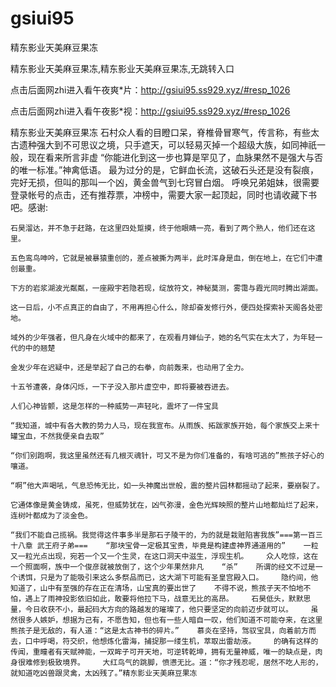# gsiui95
精东影业天美麻豆果冻

精东影业天美麻豆果冻,精东影业天美麻豆果冻,无跳转入口

点击后面网zhi进入看午夜爽*片：http://gsiui95.ss929.xyz/#resp_1026

点击后面网zhi进入看午夜影*视：http://gsiui95.ss929.xyz/#resp_1026

精东影业天美麻豆果冻    石村众人看的目瞪口呆，脊椎骨冒寒气，传言称，有些太古遗种强大到不可思议之境，只手遮天，可以轻易灭掉一个超级大族，如同神祇一般，现在看来所言非虚    “你能进化到这一步也算是罕见了，血脉果然不是强大与否的唯一标准。”神禽低语。    最为过分的是，它鲜血长流，这破石头还是没有裂痕，完好无损，但叫的那叫一个凶，黄金兽气到七窍冒白烟。    呼唤兄弟姐妹，很需要登录帐号的点击，还有推荐票，冲榜中，需要大家一起顶起，同时也请收藏下书吧。感谢:

    石昊溜达，并不急于赶路，在这里四处踅摸，终于他眼睛一亮，看到了两个熟人，他们还在这里。

    五色鸾鸟呻吟，它就是被暴猿重创的，差点被撕为两半，此时浑身是血，倒在地上，在它们中遭创最重。

    下方的岩浆湖波光粼粼，一座殿宇若隐若现，绽放符文，神秘莫测，雾霭与霞光同时腾出湖面。

    这一日后，小不点真正的自由了，不用再担心什么，除却奋发修行外，便四处探索补天阁各处密地。

    域外的少年强者，但凡身在火域中的都来了，在观看月婵仙子，她的名气实在太大了，为年轻一代的中的翘楚

    金发少年在迟疑中，还是举起了自己的右拳，向前轰来，也动用了全力。

    十五爷遭袭，身体闪烁，一下子没入那片虚空中，即将要被吞进去。

    人们心神皆颤，这是怎样的一种威势一声轻叱，震坏了一件宝具

    “我知道，城中有各大教的势力人马，现在我宣布。从雨族、拓跋家族开始，每个家族交上来十罐宝血，不然我便亲自去取”

    “你们别跑啊，我这里虽然还有几根灭魂针，可又不是为你们准备的，有啥可逃的”熊孩子好心的嚷道。

    “啊”他大声喝吼，气息恐怖无比，如一头神魔出世般，震的整片园林都摇动了起来，要崩裂了。

    它通体像是黄金铸成，虽死，但威势犹在，凶气弥漫，金色光辉映照的整片山地都灿烂了起来，连树叶都成为了淡金色。

    “我们不能自己揽祸。我觉得这件事多半是那石子陵干的，为的就是栽赃陷害我族”===第一百三十八章 武王府子弟===    “那块宝骨一定极其宝贵，毕竟是构建虚神界通道用的”    一粒又一粒光点出现，宛若一个又一个生灵，在这口洞天中滋生，浮现生机。    众人吃惊，这在一个照面啊，族中一个俊彦就被放倒了，这个少年果然非凡    “杀”    所谓的经文不过是一个诱饵，只是为了能吸引来这么多祭品而已，这大湖下可能有圣皇宫殿入口。    隐约间，他知道了，山中有至强的存在正在清场，山宝真的要出世了    不得不说，熊孩子天不怕地不怕，遇上了雨神投影依旧如此，敢要将他拉下马，战意无比的高昂。    石昊低头，默默思量，今日收获不小，最起码大方向的路越发的璀璨了，他只要坚定的向前迈步就可以。    虽然很多人嫉妒，想据为己有，不愿告知，但也有一些人暗自一叹，他们知道不可能夺来，在这里熊孩子是无敌的，有人道：“这是太古神书的碎片。”    慕炎在坚持，驾驭宝具，向着前方而去，口中呼喝，符交织，他想炼化雷海，捕捉那一缕生机，萃取出雷劫液。    的确有这样的传闻，重瞳者有天赋神能，一双眸子可开天地，可逆转乾坤，拥有无量神威，唯一的缺点是，肉身很难修到极致境界。    大红鸟气的跳脚，愤懑无比。道：“你才残忍呢，居然不吃人形的，就知道吃凶兽跟灵禽，太凶残了。”精东影业天美麻豆果冻
